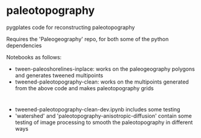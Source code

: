 # paleotopography
pygplates code for reconstructing paleotopography

Requires the 'Paleogeography' repo, for both some of the python dependencies

Notebooks as follows:

- tween-paleoshorelines-inplace: works on the paleogeography polygons and generates tweened multipoints
- tweened-paleotopography-clean: works on the multipoints generated from the above code and makes paleotopography grids
#

- tweened-paleotopography-clean-dev.ipynb includes some testing
- 'watershed' and 'paleotopography-anisotropic-diffusion' contain some testing of image processing to smooth the 
paleotopography in different ways
